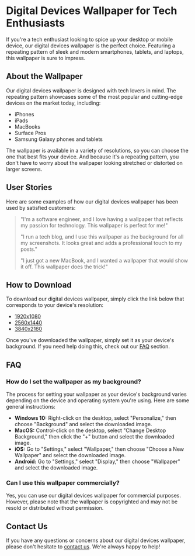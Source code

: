 <!--
Write me content for website with wallpaper which alt text is:

"A wallpaper featuring a repeating pattern of sleek and modern digital devices, such as smartphones, tablets, and laptops."

The name/title of the page should not be 1:1 copy of the alt text but rather a real content of the website which is using this wallpaper.

- Use markdown format 
- Start with the heading
- The content should look like a real website 
- Include real sections like references, contact, user stories, etc. use things relevant to the page purpose.
- Feel free to use structure like headings, bullets, numbering, blockquotes, paragraphs, horizontal lines, etc.
- You can use formatting like bold or _italic_
- You can include UTF-8 emojis
- Links should be only #hash anchors (and you can refer to the document itself)
- Do not include images
-->

<!--font:"Open Sans"-->

# Digital Devices Wallpaper for Tech Enthusiasts

If you're a tech enthusiast looking to spice up your desktop or mobile device, our digital devices wallpaper is the perfect choice. Featuring a repeating pattern of sleek and modern smartphones, tablets, and laptops, this wallpaper is sure to impress.

## About the Wallpaper

Our digital devices wallpaper is designed with tech lovers in mind. The repeating pattern showcases some of the most popular and cutting-edge devices on the market today, including:

- iPhones
- iPads
- MacBooks
- Surface Pros
- Samsung Galaxy phones and tablets

The wallpaper is available in a variety of resolutions, so you can choose the one that best fits your device. And because it's a repeating pattern, you don't have to worry about the wallpaper looking stretched or distorted on larger screens.

## User Stories

Here are some examples of how our digital devices wallpaper has been used by satisfied customers:

> "I'm a software engineer, and I love having a wallpaper that reflects my passion for technology. This wallpaper is perfect for me!"
>
> "I run a tech blog, and I use this wallpaper as the background for all my screenshots. It looks great and adds a professional touch to my posts."
>
> "I just got a new MacBook, and I wanted a wallpaper that would show it off. This wallpaper does the trick!"

## How to Download

To download our digital devices wallpaper, simply click the link below that corresponds to your device's resolution:

- [1920x1080](#1920x1080)
- [2560x1440](#2560x1440)
- [3840x2160](#3840x2160)

Once you've downloaded the wallpaper, simply set it as your device's background. If you need help doing this, check out our [FAQ](#faq) section.

## FAQ

### How do I set the wallpaper as my background?

The process for setting your wallpaper as your device's background varies depending on the device and operating system you're using. Here are some general instructions:

- **Windows 10:** Right-click on the desktop, select "Personalize," then choose "Background" and select the downloaded image.
- **MacOS:** Control-click on the desktop, select "Change Desktop Background," then click the "+" button and select the downloaded image.
- **iOS:** Go to "Settings," select "Wallpaper," then choose "Choose a New Wallpaper" and select the downloaded image.
- **Android:** Go to "Settings," select "Display," then choose "Wallpaper" and select the downloaded image.

### Can I use this wallpaper commercially?

Yes, you can use our digital devices wallpaper for commercial purposes. However, please note that the wallpaper is copyrighted and may not be resold or distributed without permission.

## Contact Us

If you have any questions or concerns about our digital devices wallpaper, please don't hesitate to [contact us](#contact). We're always happy to help!

